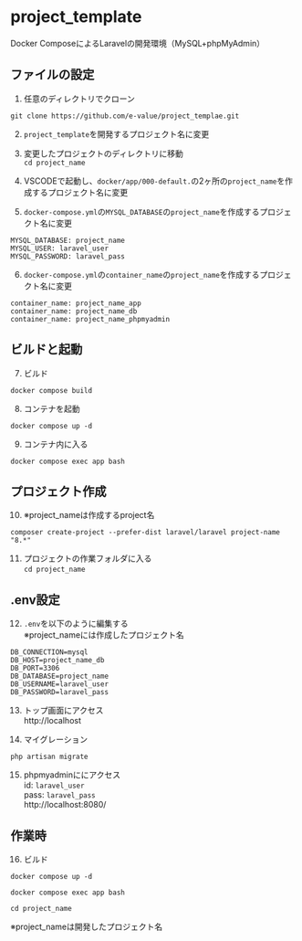 
# project_template
Docker ComposeによるLaravelの開発環境（MySQL+phpMyAdmin）

## ファイルの設定
1. 任意のディレクトリでクローン
```
git clone https://github.com/e-value/project_templae.git
```

2. `project_template`を開発するプロジェクト名に変更

3. 変更したプロジェクトのディレクトリに移動\
    `cd project_name`

4. VSCODEで起動し、`docker/app/000-default.`の2ヶ所の`project_name`を作成するプロジェクト名に変更

5. `docker-compose.yml`の`MYSQL_DATABASE`の`project_name`を作成するプロジェクト名に変更

```
MYSQL_DATABASE: project_name
MYSQL_USER: laravel_user
MYSQL_PASSWORD: laravel_pass
```
6. `docker-compose.yml`の`container_name`の`project_name`を作成するプロジェクト名に変更

```
container_name: project_name_app
container_name: project_name_db
container_name: project_name_phpmyadmin

```
## ビルドと起動
7. ビルド
```
docker compose build
```

8. コンテナを起動
```
docker compose up -d
```

9. コンテナ内に入る
```
docker compose exec app bash
```

## プロジェクト作成
10. ※project_nameは作成するproject名

```
composer create-project --prefer-dist laravel/laravel project-name "8.*"
```

11. プロジェクトの作業フォルダに入る\
    `cd project_name`

## .env設定

12. `.env`を以下のように編集する\
    ※project_nameには作成したプロジェクト名
```
DB_CONNECTION=mysql 
DB_HOST=project_name_db 
DB_PORT=3306 
DB_DATABASE=project_name
DB_USERNAME=laravel_user 
DB_PASSWORD=laravel_pass
```

13. トップ画面にアクセス\
http://localhost

14. マイグレーション
```
php artisan migrate
```

15. phpmyadminににアクセス\
id: `laravel_user`\
pass: `laravel_pass`\
http://localhost:8080/

## 作業時
16. ビルド
```
docker compose up -d
```
```
docker compose exec app bash
```
```
cd project_name
```
※project_nameは開発したプロジェクト名

